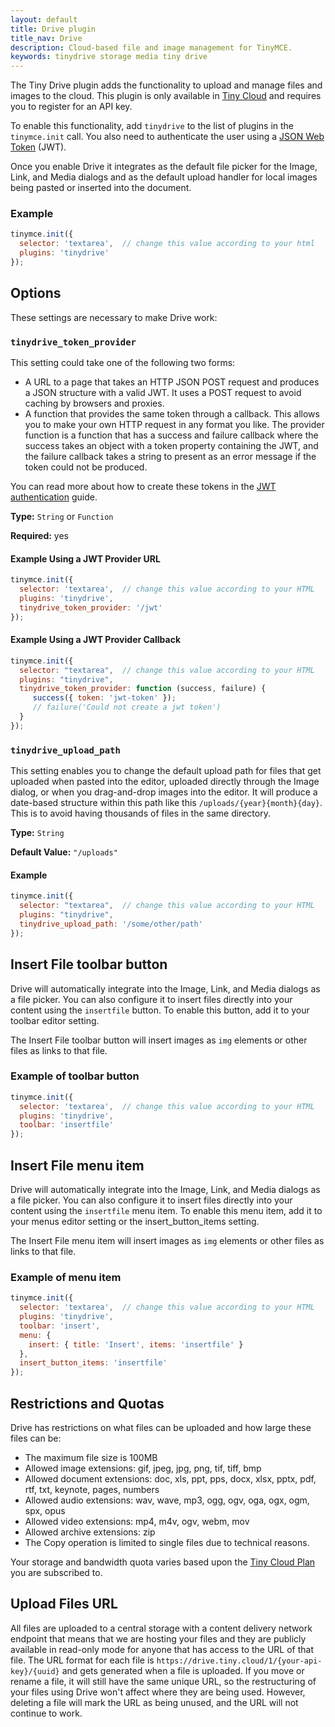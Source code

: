 ```yaml
---
layout: default
title: Drive plugin
title_nav: Drive
description: Cloud-based file and image management for TinyMCE.
keywords: tinydrive storage media tiny drive
---
```


The Tiny Drive plugin adds the functionality to upload and manage files and images to the cloud. This plugin is only available in [Tiny Cloud](https://www.tiny.cloud/download/) and requires you to register for an API key.

To enable this functionality, add `tinydrive` to the list of plugins in the `tinymce.init` call. You also need to authenticate the user using a [JSON Web Token]({{site.baseurl}}/configure/jwt-authentication) (JWT).

Once you enable Drive it integrates as the default file picker for the Image, Link, and Media dialogs and as the default upload handler for local images being pasted or inserted into the document.


### Example

```js
tinymce.init({
  selector: 'textarea',  // change this value according to your html
  plugins: 'tinydrive'
});
```

## Options

These settings are necessary to make Drive work:

### `tinydrive_token_provider`

This setting could take one of the following two forms:

* A URL to a page that takes an HTTP JSON POST request and produces a JSON structure with a valid JWT. It uses a POST request to avoid caching by browsers and proxies.
* A function that provides the same token through a callback. This allows you to make your own HTTP request in any format you like. The provider function is a function that has a success and failure callback where the success takes an object with a token property containing the JWT, and the failure callback takes a string to present as an error message if the token could not be produced.

You can read more about how to create these tokens in the [JWT authentication]({{site.baseurl}}/configure/jwt-authentication/) guide.

**Type:** `String` or `Function`

**Required:** yes

#### Example Using a JWT Provider URL

```js
tinymce.init({
  selector: 'textarea',  // change this value according to your HTML
  plugins: 'tinydrive',
  tinydrive_token_provider: '/jwt'
});
```

#### Example Using a JWT Provider Callback

```js
tinymce.init({
  selector: "textarea",  // change this value according to your HTML
  plugins: "tinydrive",
  tinydrive_token_provider: function (success, failure) {
     success({ token: 'jwt-token' });
     // failure('Could not create a jwt token')
  }
});
```

### `tinydrive_upload_path`

This setting enables you to change the default upload path for files that get uploaded when pasted into the editor, uploaded directly through the Image dialog, or when you drag-and-drop images into the editor. It will produce a date-based structure within this path like this `/uploads/{year}{month}{day}`. This is to avoid having thousands of files in the same directory.

**Type:** `String`

**Default Value:** `"/uploads"`

#### Example

```js
tinymce.init({
  selector: "textarea",  // change this value according to your HTML
  plugins: "tinydrive",
  tinydrive_upload_path: '/some/other/path'
});
```

## Insert File toolbar button

Drive will automatically integrate into the Image, Link, and Media dialogs as a file picker. You can also configure it to insert files directly into your content using the `insertfile` button. To enable this button, add it to your toolbar editor setting.

The Insert File toolbar button will insert images as `img` elements or other files as links to that file.

### Example of toolbar button

```js
tinymce.init({
  selector: 'textarea',  // change this value according to your HTML
  plugins: 'tinydrive',
  toolbar: 'insertfile'
});
```

## Insert File menu item

Drive will automatically integrate into the Image, Link, and Media dialogs as a file picker. You can also configure it to insert files directly into your content using the `insertfile` menu item. To enable this menu item, add it to your menus editor setting or the insert_button_items setting.

The Insert File menu item will insert images as `img` elements or other files as links to that file.

### Example of menu item

```js
tinymce.init({
  selector: 'textarea',  // change this value according to your HTML
  plugins: 'tinydrive',
  toolbar: 'insert',
  menu: {
    insert: { title: 'Insert', items: 'insertfile' }
  },
  insert_button_items: 'insertfile'
});
```

## Restrictions and Quotas

Drive has restrictions on what files can be uploaded and how large these files can be:

* The maximum file size is 100MB
* Allowed image extensions: gif, jpeg, jpg, png, tif, tiff, bmp
* Allowed document extensions: doc, xls, ppt, pps, docx, xlsx, pptx, pdf, rtf, txt, keynote, pages, numbers
* Allowed audio extensions: wav, wave, mp3, ogg, ogv, oga, ogx, ogm, spx, opus
* Allowed video extensions: mp4, m4v, ogv, webm, mov
* Allowed archive extensions: zip
* The Copy operation is limited to single files due to technical reasons.

Your storage and bandwidth quota varies based upon the [Tiny Cloud Plan](https://www.tiny.cloud/pricing/) you are subscribed to.

## Upload Files URL

All files are uploaded to a central storage with a content delivery network endpoint that means that we are hosting your files and they are publicly available in read-only mode for anyone that has access to the URL of that file.
The URL format for each file is `https://drive.tiny.cloud/1/{your-api-key}/{uuid}` and gets generated when a file is uploaded.
If you move or rename a file, it will still have the same unique URL, so the restructuring of your files using Drive won't affect where they are being used. However, deleting a file will mark the URL as being unused, and the URL will not continue to work.

